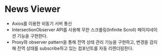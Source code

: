 # News Viewer
- Axios를 이용한 비동기 서버 통신
- IntersectionObserver API를 사용해 무한 스크롤링(Infinite Scroll) 페이지네이션 기능을 구현한다.
- Proxy와 observer pattern을 통해 전역 상태 관리 기능을 구현하고, 변경을 감지해 전역 상태를 subscribe하고 있는 컴포넌트를 자동 리렌더링한다.